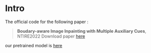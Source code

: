 # Intro
The official code for the following paper :
>**Boudary-aware Image Inpainting with Multiple Auxiliary Cues**, NTIRE2022
>Download paper [here](https://openaccess.thecvf.com/content/CVPR2022W/NTIRE/papers/Yamashita_Boundary-Aware_Image_Inpainting_With_Multiple_Auxiliary_Cues_CVPRW_2022_paper.pdf)





our pretrained model is [here](https://drive.google.com/drive/folders/1GOGqqkOKjS3N2aXRe_7tynJ58gDfJIme?usp=sharing)
